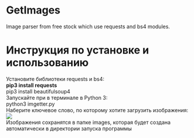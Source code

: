 # GetImages
Image parser from free stock which use requests and bs4 modules.

# Инструкция по установке и использованию
Установите библиотеки requests и bs4:<br> 
<b>pip3 install requests</b><br> 
pip3 install beautifulsoup4<br> 
Запускайте при в терминале в Python 3:<br> 
python3 imgetter.py<br> 
Наберите ключевое слово, по которому хотите загрузить изображения:<br> 
<img src='https://pp.userapi.com/c844722/v844722285/20663/4yfGArARH9c.jpg'><br> 
Изображения сохранятся в папке images, которая будет создана автоматически в директории запуска программы<br> 
